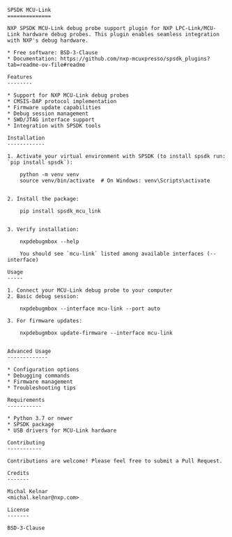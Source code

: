     SPSDK MCU-Link
    ==============

    NXP SPSDK MCU-Link debug probe support plugin for NXP LPC-Link/MCU-Link hardware debug probes. This plugin enables seamless integration with NXP's debug hardware.

    * Free software: BSD-3-Clause
    * Documentation: https://github.com/nxp-mcuxpresso/spsdk_plugins?tab=readme-ov-file#readme

    Features
    --------

    * Support for NXP MCU-Link debug probes
    * CMSIS-DAP protocol implementation
    * Firmware update capabilities
    * Debug session management
    * SWD/JTAG interface support
    * Integration with SPSDK tools

    Installation
    ------------

    1. Activate your virtual environment with SPSDK (to install spsdk run: `pip install spsdk`):

        python -m venv venv
        source venv/bin/activate  # On Windows: venv\Scripts\activate


    2. Install the package:

        pip install spsdk_mcu_link


    3. Verify installation:

        nxpdebugmbox --help

        You should see `mcu-link` listed among available interfaces (--interface)

    Usage
    -----

    1. Connect your MCU-Link debug probe to your computer
    2. Basic debug session:

        nxpdebugmbox --interface mcu-link --port auto

    3. For firmware updates:

        nxpdebugmbox update-firmware --interface mcu-link


    Advanced Usage
    -------------

    * Configuration options
    * Debugging commands
    * Firmware management
    * Troubleshooting tips

    Requirements
    -----------

    * Python 3.7 or newer
    * SPSDK package
    * USB drivers for MCU-Link hardware

    Contributing
    -----------

    Contributions are welcome! Please feel free to submit a Pull Request.

    Credits
    -------

    Michal Kelnar
    <michal.kelnar@nxp.com>

    License
    -------

    BSD-3-Clause
